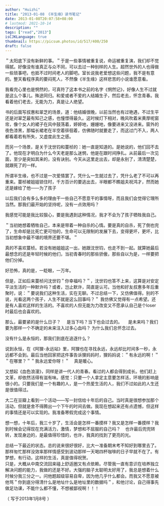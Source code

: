 ```yaml
---
author: "Huizhi"
title: "2013-01-08 《半生缘》读书笔记"
date: 2013-01-08T20:07:58+08:00
# lastmod: 2021-10-14
description: ""
tags: ["read","2013"]
isCJKLanguage: true
thumbnail: https://picsum.photos/id/517/400/250
draft: false
---
```


＂太阳底下没有新鲜的事。＂于是一些事情被重复说，命运被重复演，我们却不觉得腻。好像没有谁真正与众不同，可以去过一种别样的人生。超然世外的人也得做一些琐事吧，也抵不过时间老人的脚吧。室长说我老爱想这些问题，我不是有意的。整天看程序真的要闷死人，不然像《半生缘》这样悲苦的小说谁愿意看。

我看完心里也是惘然的，可真符了这本书之前的名字《惘然记》，好像人生不过就是这么个事儿。殊途同归。和爱或者不爱的人结婚生子，然后老去，怀念青春。我看着他们老去，无能为力，真是让人绝望。

书的后面写叔惠和翠芝的场景，道：他结婚很晚，以前当然也有过艳遇，不过生平还是对翠芝最有知己之感，也憧憬得最久。这时候灯下相对，晚风吹着米黄厚呢窗帘，像个女人的裙子在风中鼓荡着，婷婷地，姗姗地，像要进来又没进来。窗外的夜色漆黑，那幅长裙老在半空着徘徊着，仿佛随时就要走了，而这过门不入，两人都看着若有所失，又虚度此生之感。

而另一个场景，是关于沈世钧和蔓桢的：她一直是知道的。是她说的，他们回不去了。他现在才明白为什么今天老是那么迷惘，他是在跟时间挣扎。从前最后一次见面，至少是突如其来的，没有诀别。今天从这里走出去，却是永别了，清清楚楚，就跟死了的一样。

所谓半生缘，也不过是一次爱情罢了。凭什么一生就过去了，凭什么老了不可以再重来。蔓桢被姐姐锁住时，千方百计的要逃出去，半眼都不瞧姐夫祝鸿才，然而她还是嫁给了他——为了孩子

以后我们会有多么多的理由干一些自己不愿意干的事情呀，而且我们会觉得它理所当然。那我们最开始的坚持呢，没有一点效用吗？

我感觉可能是我比较狠心，要是我遇到这种情况，我才不会为了孩子牺牲我自己。

＂当初她想着牺牲自己，本来是带着一种自杀的心情。要是真的自杀，死了倒也完了，生命却是比死亡更可怕的，生命可以无限制的发展下去，变得更坏，更坏，比当初想象中最不堪的境界还要不堪。＂

真的不喜欢蔓桢。若没有她姐姐这一出，她跟沈世钧，也走不到一起。就算她最后最想念的还是年轻时候的他们，当初青春时的那些骄傲，那些自以为是，一样要把他们分掉。

好恐怖，真的是，一眨眼，一万年。

但是，正如后来蔓桢问沈世钧＂你幸福吗？＂，沈世钧也答不上来，这算是对安定平淡生活的一种默许吗？或者，岂止默许，简直是认可。当他和好友叔惠多年后重聚时，说：＂要说我们这种生活，实在无聊。不过总结一下，又仿佛值得。别的不说，光看这两个孩子，人生不就是这么回事吗？＂ 我仿佛又觉得有一点希望。还是有人喜欢这样的生活的。不喜欢的人但无能为力改变又不愿承认自己是个loser时最后也会喜欢的。    

那么，最要紧的是什么日子？    
是当下吗？当下也会过去的。    
是未来吗？我们要为那样一个不确定的未来注入过多心血吗？ 为什么我们总怀念过去。   

没有什么是永恒的，那我们到底在追逐什么？

说到永恒，在《阿狸-永远站》里，阿狸也在寻找永远，永远却比时间多一秒，永远都不会到。最后当他回家把这件事告诉狸妈妈时，狸妈妈说：＂有永远的啊！＂＂在哪里？＂＂我永远爱你呀！＂    真是暖心。    


又想起《血色浪漫》，同样是讲一代人的青春。看过的人都会得到成长。他们赶上文革，却依然活得有滋有味。感觉：只要一个人拿定主意要怎样活，环境的影响是很小的。只要我们是一个有趣的人，是一个热爱生活的人，我们不过如此的人生还是很值得过。    

大二在豆瓣上看到一个活动——写一封信给十年后的自己。当时真是很想参加那个活动，但就是舍不得腾出一个下午的时间去做。我现在想起来还有点遗憾，但这样的事情还是可以实现的。我准备寒假完成这个事情。

想一想，十年后，我三十岁了，生活会是怎样一番摸样？我又是怎样一番摸样？我到时候会记得现在充满活力，激情，梦想和不屈服的自己吗？    也许最后兜兜转转，发现身边的，是最值得珍惜的，也许，我真的找到了更亮的光。   

总结一下最近的状态。总的说来很好很好，比大一准备期末考不知好到哪里去了。那样匆忙那样没效率那样情感受到波动那样一天喝四杯咖啡的日子早就不在了。有梦想，有行动，这样的生活，真是值得祝贺。  
只是，大概从中南交流回来碰上舒适圈又有点依赖。尽管我一直有意识在培养独立解决问题的能力，我做的还是不好。大强的脑子太聪明太好用了，我总是想着什么时候分我三分之一。问他题超级容易自卑，因为他几乎什么都会。而我又不愿意被他骂＂你到底分得清什么是地址什么是地址里的数据吗＂，和他讨论，自己得事先做足功课，不能什么都不懂，不想被鄙视啊！！！

（ 写于2013年1月8号 ）